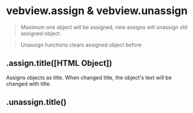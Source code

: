 # vebview.assign & vebview.unassign

> Maximum one object will be assigned, new assigns will unassign old assigned object.

> Unassign functions clears assigned object before

## .assign.title([HTML Object])

Assigns objects as title. When changed title, the object's text will be changed with title.

## .unassign.title()
